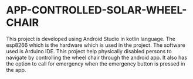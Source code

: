 # APP-CONTROLLED-SOLAR-WHEEL-CHAIR
This project is developed using Android Studio in kotlin language. The esp8266 which is the hardware which is used in the project. The software used is Arduino IDE. This project help physically disabled persons to navigate by controlling the wheel chair through the android app. It also has the option to call for emergency when the emergency button is pressed in the app.
